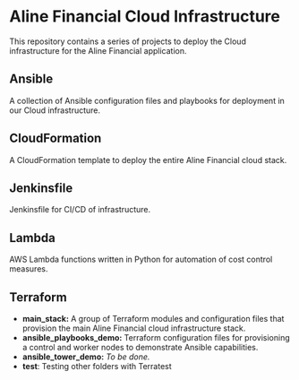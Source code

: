 # Aline Financial Cloud Infrastructure
This repository contains a series of projects to deploy the Cloud infrastructure for the Aline Financial application.

## **Ansible**
A collection of Ansible configuration files and playbooks for deployment in our Cloud infrastructure.

## **CloudFormation**
A CloudFormation template to deploy the entire Aline Financial cloud stack.

## **Jenkinsfile**
Jenkinsfile for CI/CD of infrastructure.

## **Lambda**
AWS Lambda functions written in Python for automation of cost control measures.

## **Terraform**
- **main_stack:** A group of Terraform modules and configuration files that provision the main Aline Financial cloud infrastructure stack.
- **ansible_playbooks_demo:** Terraform configuration files for provisioning a control and worker nodes to demonstrate Ansible capabilities.
- **ansible_tower_demo:** *To be done.*
- **test**: Testing other folders with Terratest